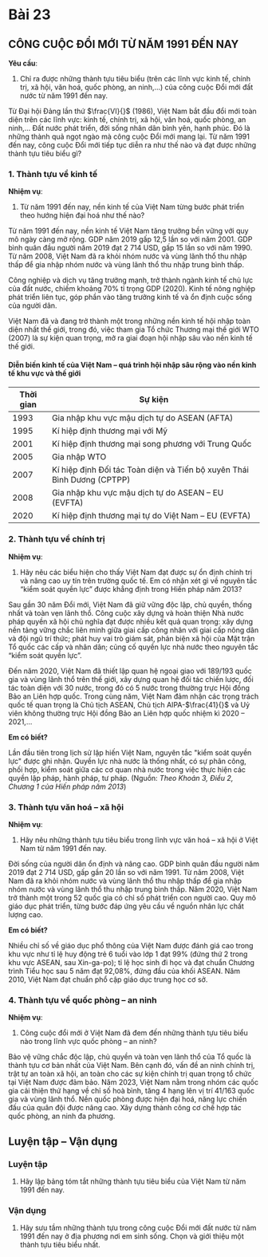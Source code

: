 # Bài 23
## CÔNG CUỘC ĐỔI MỚI TỪ NĂM 1991 ĐẾN NAY

**Yêu cầu**:

1. Chỉ ra được những thành tựu tiêu biểu (trên các lĩnh vực kinh tế, chính trị, xã hội, văn hoá, quốc phòng, an ninh,...) của công cuộc Đổi mới đất nước từ năm 1991 đến nay.

Từ Đại hội Đảng lần thứ $\frac{VI}{}$ (1986), Việt Nam bắt đầu đổi mới toàn diện trên các lĩnh vực: kinh tế, chính trị, xã hội, văn hoá, quốc phòng, an ninh,... Đất nước phát triển, đời sống nhân dân bình yên, hạnh phúc. Đó là những thành quả ngọt ngào mà công cuộc Đổi mới mang lại. Từ năm 1991 đến nay, công cuộc Đổi mới tiếp tục diễn ra như thế nào và đạt được những thành tựu tiêu biểu gì?

### 1. Thành tựu về kinh tế

**Nhiệm vụ**:

1. Từ năm 1991 đến nay, nền kinh tế của Việt Nam từng bước phát triển theo hướng hiện đại hoá như thế nào?

Từ năm 1991 đến nay, nền kinh tế Việt Nam tăng trưởng bền vững với quy mô ngày càng mở rộng. GDP năm 2019 gấp 12,5 lần so với năm 2001. GDP bình quân đầu người năm 2019 đạt 2 714 USD, gấp 15 lần so với năm 1990. Từ năm 2008, Việt Nam đã ra khỏi nhóm nước và vùng lãnh thổ thu nhập thấp để gia nhập nhóm nước và vùng lãnh thổ thu nhập trung bình thấp.

Công nghiệp và dịch vụ tăng trưởng mạnh, trở thành ngành kinh tế chủ lực của đất nước, chiếm khoảng 70% tỉ trọng GDP (2020). Kinh tế nông nghiệp phát triển liên tục, góp phần vào tăng trưởng kinh tế và ổn định cuộc sống của người dân.

Việt Nam đã và đang trở thành một trong những nền kinh tế hội nhập toàn diện nhất thế giới, trong đó, việc tham gia Tổ chức Thương mại thế giới WTO (2007) là sự kiện quan trọng, mở ra giai đoạn hội nhập sâu vào nền kinh tế thế giới.

#### Diễn biến kinh tế của Việt Nam – quá trình hội nhập sâu rộng vào nền kinh tế khu vực và thế giới

| Thời gian | Sự kiện |
|---|---|
| 1993 | Gia nhập khu vực mậu dịch tự do ASEAN (AFTA) |
| 1995 | Kí hiệp định thương mại với Mỹ |
| 2001 | Kí hiệp định thương mại song phương với Trung Quốc |
| 2005 | Gia nhập WTO |
| 2007 | Kí hiệp định Đối tác Toàn diện và Tiến bộ xuyên Thái Bình Dương (CPTPP) |
| 2008 | Gia nhập khu vực mậu dịch tự do ASEAN – EU (EVFTA) |
| 2020 | Kí hiệp định thương mại tự do Việt Nam – EU (EVFTA) |

### 2. Thành tựu về chính trị

**Nhiệm vụ**:

1. Hãy nêu các biểu hiện cho thấy Việt Nam đạt được sự ổn định chính trị và nâng cao uy tín trên trường quốc tế. Em có nhận xét gì về nguyên tắc “kiểm soát quyền lực” được khẳng định trong Hiến pháp năm 2013?

Sau gần 30 năm Đổi mới, Việt Nam đã giữ vững độc lập, chủ quyền, thống nhất và toàn vẹn lãnh thổ. Công cuộc xây dựng và hoàn thiện Nhà nước pháp quyền xã hội chủ nghĩa đạt được nhiều kết quả quan trọng: xây dựng nền tảng vững chắc liên minh giữa giai cấp công nhân với giai cấp nông dân và đội ngũ trí thức; phát huy vai trò giám sát, phản biện xã hội của Mặt trận Tổ quốc các cấp và nhân dân; củng cố quyền lực nhà nước theo nguyên tắc “kiểm soát quyền lực”.

Đến năm 2020, Việt Nam đã thiết lập quan hệ ngoại giao với 189/193 quốc gia và vùng lãnh thổ trên thế giới, xây dựng quan hệ đối tác chiến lược, đối tác toàn diện với 30 nước, trong đó có 5 nước trong thường trực Hội đồng Bảo an Liên hợp quốc. Trong cùng năm, Việt Nam đảm nhận các trọng trách quốc tế quan trọng là Chủ tịch ASEAN, Chủ tịch AIPA-$\frac{41}{}$ và Uỷ viên không thường trực Hội đồng Bảo an Liên hợp quốc nhiệm kì 2020 – 2021,...

**Em có biết?**

Lần đầu tiên trong lịch sử lập hiến Việt Nam, nguyên tắc "kiểm soát quyền lực" được ghi nhận. Quyền lực nhà nước là thống nhất, có sự phân công, phối hợp, kiểm soát giữa các cơ quan nhà nước trong việc thực hiện các quyền lập pháp, hành pháp, tư pháp.
(Nguồn: _Theo Khoản 3, Điều 2, Chương 1 của Hiến pháp năm 2013_)

### 3. Thành tựu văn hoá – xã hội

**Nhiệm vụ**:

1. Hãy nêu những thành tựu tiêu biểu trong lĩnh vực văn hoá – xã hội ở Việt Nam từ năm 1991 đến nay.

Đời sống của người dân ổn định và nâng cao. GDP bình quân đầu người năm 2019 đạt 2 714 USD, gấp gần 20 lần so với năm 1991. Từ năm 2008, Việt Nam đã ra khỏi nhóm nước và vùng lãnh thổ thu nhập thấp để gia nhập nhóm nước và vùng lãnh thổ thu nhập trung bình thấp. Năm 2020, Việt Nam trở thành một trong 52 quốc gia có chỉ số phát triển con người cao. Quy mô giáo dục phát triển, từng bước đáp ứng yêu cầu về nguồn nhân lực chất lượng cao.

**Em có biết?**

Nhiều chỉ số về giáo dục phổ thông của Việt Nam được đánh giá cao trong khu vực như tỉ lệ huy động trẻ 6 tuổi vào lớp 1 đạt 99% (đứng thứ 2 trong khu vực ASEAN, sau Xin-ga-po); tỉ lệ học sinh đi học và đạt chuẩn Chương trình Tiểu học sau 5 năm đạt 92,08%, đứng đầu của khối ASEAN. Năm 2010, Việt Nam đạt chuẩn phổ cập giáo dục trung học cơ sở.

### 4. Thành tựu về quốc phòng – an ninh

**Nhiệm vụ**:

1. Công cuộc đổi mới ở Việt Nam đã đem đến những thành tựu tiêu biểu nào trong lĩnh vực quốc phòng – an ninh?

Bảo vệ vững chắc độc lập, chủ quyền và toàn vẹn lãnh thổ của Tổ quốc là thành tựu cơ bản nhất của Việt Nam. Bên cạnh đó, vấn đề an ninh chính trị, trật tự an toàn xã hội, an toàn cho các sự kiện chính trị quan trọng tổ chức tại Việt Nam được đảm bảo. Năm 2023, Việt Nam nằm trong nhóm các quốc gia cải thiện thứ hạng về chỉ số hoà bình, tăng 4 hạng lên vị trí 41/163 quốc gia và vùng lãnh thổ. Nền quốc phòng được hiện đại hoá, năng lực chiến đấu của quân đội được nâng cao. Xây dựng thành công cơ chế hợp tác quốc phòng, an ninh đa phương.

## Luyện tập – Vận dụng

### Luyện tập

1.  Hãy lập bảng tóm tắt những thành tựu tiêu biểu của Việt Nam từ năm 1991 đến nay.

### Vận dụng

1.  Hãy sưu tầm những thành tựu trong công cuộc Đổi mới đất nước từ năm 1991 đến nay ở địa phương nơi em sinh sống. Chọn và giới thiệu một thành tựu tiêu biểu nhất.
